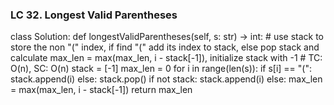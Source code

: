 ### LC 32. Longest Valid Parentheses
class Solution:
    def longestValidParentheses(self, s: str) -> int:
        # use stack to store the non "(" index, if find "(" add its index to stack, else pop stack and calculate max_len = max(max_len, i - stack[-1]), initialize stack with -1
        # TC: O(n), SC: O(n)
        stack = [-1]
        max_len = 0
        for i in range(len(s)):
            if s[i] == "(":
                stack.append(i)
            else:
                stack.pop()
                if not stack:
                    stack.append(i)
                else:
                    max_len = max(max_len, i - stack[-1])
        return max_len